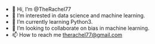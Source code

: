 - 👋 Hi, I’m @TheRachel77
- 👀 I’m interested in data science and machine learning.
- 🌱 I’m currently learning Python3.
- 💞️ I’m looking to collaborate on bias in machine learning.
- 📫 How to reach me therachel77@gmail.com

<!---
TheRachel77/TheRachel77 is a ✨ special ✨ repository because its `README.md` (this file) appears on your GitHub profile.
You can click the Preview link to take a look at your changes.
--->
